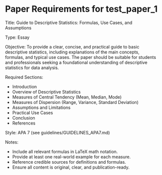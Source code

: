 # Paper Requirements for test_paper_1

Title: Guide to Descriptive Statistics: Formulas, Use Cases, and Assumptions

Type: Essay

Objective: To provide a clear, concise, and practical guide to basic descriptive statistics, including explanations of the main concepts, formulas, and typical use cases. The paper should be suitable for students and professionals seeking a foundational understanding of descriptive statistics for data analysis.

Required Sections:
- Introduction
- Overview of Descriptive Statistics
- Measures of Central Tendency (Mean, Median, Mode)
- Measures of Dispersion (Range, Variance, Standard Deviation)
- Assumptions and Limitations
- Practical Use Cases
- Conclusion
- References

Style: APA 7 (see guidelines/GUIDELINES_APA7.md)

Notes:
- Include all relevant formulas in LaTeX math notation.
- Provide at least one real-world example for each measure.
- Reference credible sources for definitions and formulas.
- Ensure all content is original, clear, and publication-ready.
